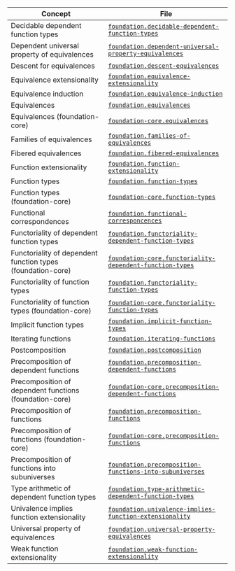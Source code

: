 | Concept                                                     | File                                                                                                                  |
| ----------------------------------------------------------- | --------------------------------------------------------------------------------------------------------------------- |
| Decidable dependent function types                          | [`foundation.decidable-dependent-function-types`](foundation.decidable-dependent-function-types.md)                   |
| Dependent universal property of equivalences                | [`foundation.dependent-universal-property-equivalences`](foundation.dependent-universal-property-equivalences.md)     |
| Descent for equivalences                                    | [`foundation.descent-equivalences`](foundation.descent-equivalences.md)                                               |
| Equivalence extensionality                                  | [`foundation.equivalence-extensionality`](foundation.equivalence-extensionality.md)                                   |
| Equivalence induction                                       | [`foundation.equivalence-induction`](foundation.equivalence-induction.md)                                             |
| Equivalences                                                | [`foundation.equivalences`](foundation.equivalences.md)                                                               |
| Equivalences (foundation-core)                              | [`foundation-core.equivalences`](foundation-core.equivalences.md)                                                     |
| Families of equivalences                                    | [`foundation.families-of-equivalences`](foundation.families-of-equivalences.md)                                       |
| Fibered equivalences                                        | [`foundation.fibered-equivalences`](foundation.fibered-equivalences.md)                                               |
| Function extensionality                                     | [`foundation.function-extensionality`](foundation.function-extensionality.md)                                         |
| Function types                                              | [`foundation.function-types`](foundation.function-types.md)                                                           |
| Function types (foundation-core)                            | [`foundation-core.function-types`](foundation-core.function-types.md)                                                 |
| Functional correspondences                                  | [`foundation.functional-corresponcences`](foundation.functional-correspondences.md)                                   |
| Functoriality of dependent function types                   | [`foundation.functoriality-dependent-function-types`](foundation.functoriality-dependent-function-types.md)           |
| Functoriality of dependent function types (foundation-core) | [`foundation-core.functoriality-dependent-function-types`](foundation-core.functoriality-dependent-function-types.md) |
| Functoriality of function types                             | [`foundation.functoriality-function-types`](foundation.functoriality-function-types.md)                               |
| Functoriality of function types (foundation-core)           | [`foundation-core.functoriality-function-types`](foundation-core.functoriality-function-types.md)                     |
| Implicit function types                                     | [`foundation.implicit-function-types`](foundation.implicit-function-types.md)                                         |
| Iterating functions                                         | [`foundation.iterating-functions`](foundation.iterating-functions.md)                                                 |
| Postcomposition                                             | [`foundation.postcomposition`](foundation.postcomposition-functions.md)                                               |
| Precomposition of dependent functions                       | [`foundation.precomposition-dependent-functions`](foundation.precomposition-dependent-functions.md)                   |
| Precomposition of dependent functions (foundation-core)     | [`foundation-core.precomposition-dependent-functions`](foundation-core.precomposition-dependent-functions.md)         |
| Precomposition of functions                                 | [`foundation.precomposition-functions`](foundation.precomposition-functions.md)                                       |
| Precomposition of functions (foundation-core)               | [`foundation-core.precomposition-functions`](foundation-core.precomposition-functions.md)                             |
| Precomposition of functions into subuniverses               | [`foundation.precomposition-functions-into-subuniverses`](foundation.precomposition-functions-into-subuniverses.md)   |
| Type arithmetic of dependent function types                 | [`foundation.type-arithmetic-dependent-function-types`](foundation.type-arithmetic-dependent-function-types.md)       |
| Univalence implies function extensionality                  | [`foundation.univalence-implies-function-extensionality`](foundation.univalence-implies-function-extensionality.md)   |
| Universal property of equivalences                          | [`foundation.universal-property-equivalences`](foundation.universal-property-equivalences.md)                         |
| Weak function extensionality                                | [`foundation.weak-function-extensionality`](foundation.weak-function-extensionality.md)                               |
